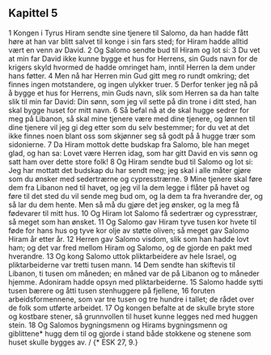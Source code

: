 ## Kapittel 5

1 Kongen i Tyrus Hiram sendte sine tjenere til Salomo, da han hadde fått høre at han var blitt salvet til konge i sin fars sted; for Hiram hadde alltid vært en venn av David.
2 Og Salomo sendte bud til Hiram og lot si:
3 Du vet at min far David ikke kunne bygge et hus for Herrens, sin Guds navn for de krigers skyld hvormed de hadde omringet ham, inntil Herren la dem under hans føtter.
4 Men nå har Herren min Gud gitt meg ro rundt omkring; det finnes ingen motstandere, og ingen ulykker truer.
5 Derfor tenker jeg nå på å bygge et hus for Herrens, min Guds navn, slik som Herren sa da han talte slik til min far David: Din sønn, som jeg vil sette på din trone i ditt sted, han skal bygge huset for mitt navn.
6 Så befal nå at de skal hugge sedrer for meg på Libanon, så skal mine tjenere være med dine tjenere, og lønnen til dine tjenere vil jeg gi deg etter som du selv bestemmer; for du vet at det ikke finnes noen blant oss som skjønner seg så godt på å hugge trær som sidonierne.
7 Da Hiram mottok dette budskap fra Salomo, ble han meget glad, og han sa: Lovet være Herren idag, som har gitt David en vis sønn og satt ham over dette store folk!
8 Og Hiram sendte bud til Salomo og lot si: Jeg har mottatt det budskap du har sendt meg; jeg skal i alle måter gjøre som du ønsker med sedertrærne og cypresstrærne.
9 Mine tjenere skal føre dem fra Libanon ned til havet, og jeg vil la dem legge i flåter på havet og føre til det sted du vil sende meg bud om, og la dem ta fra hverandre der, og så lar du dem hente. Men så må du gjøre det jeg ønsker, og la meg få fødevarer til mitt hus.
10 Og Hiram lot Salomo få sedertrær og cypresstrær, så meget som han ønsket.
11 Og Salomo gav Hiram tyve tusen kor hvete til føde for hans hus og tyve kor olje av støtte oliven; så meget gav Salomo Hiram år etter år.
12 Herren gav Salomo visdom, slik som han hadde lovt ham; og det var fred mellom Hiram og Salomo, og de gjorde en pakt med hverandre.
13 Og kong Salomo uttok pliktarbeidere av hele Israel, og pliktarbeiderne var tretti tusen mann.
14 Dem sendte han skiftevis til Libanon, ti tusen om måneden; en måned var de på Libanon og to måneder hjemme. Adoniram hadde opsyn med pliktarbeiderne.
15 Salomo hadde sytti tusen bærere og åtti tusen stenhuggere på fjellene,
16 foruten arbeidsformennene, som var tre tusen og tre hundre i tallet; de rådet over de folk som utførte arbeidet.
17 Og kongen befalte at de skulle bryte store og kostbare stener, så grunnvollen til huset kunne legges ned med huggen stein.
18 Og Salomos bygningsmenn og Hirams bygningsmenn og giblittene* hugg dem til og gjorde i stand både stokkene og stenene som huset skulle bygges av. / {* ESK 27, 9.}
